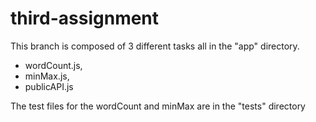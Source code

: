 # third-assignment

This branch is composed of 3 different tasks all in the "app" directory.
  - wordCount.js, 
  - minMax.js,
  - publicAPI.js
  
  
  The test files for the wordCount and minMax are in the "tests" directory
  
